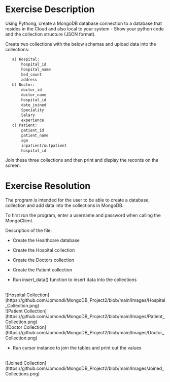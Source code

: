 # Exercise Description

Using Pythong, create a MongoDB database connection to a database that resides in the Cloud and also local to your
system - Show your python code and the collection structure (JSON format).

Create two collections with the below schemas and upload data into the collections:

       a) Hospital:
           hospital_id
           hospital_name
           bed_count
           address
       b) Doctor:
           doctor_id
           doctor_name
           hospital_id
           date_joined
           Speciality
           Salary
           experience
       c) Patient:
           patient_id
           patient_name
           age
           inpatient/outpatient
           hospital_id

Join these three collections and then print and display the records on the screen.


# Exercise Resolution

The program is intended for the user to be able to create a database, collection and add data into the collections in MongoDB. 

To first run the program, enter a username and password when calling the MongoClient.

Description of the file:

- Create the Healthcare database 

- Create the Hospital collection

- Create the Doctors collection

- Create the Patient collection

- Run insert_data() function to insert data into the collections
<br />
![Hospital Collection](https://github.com/Jomondi/MongoDB_Project2/blob/main/Images/Hospital_Collection.png)
<br />
![Patient Collection](https://github.com/Jomondi/MongoDB_Project2/blob/main/Images/Patient_Collection.png)
<br />
![Doctor Collection](https://github.com/Jomondi/MongoDB_Project2/blob/main/Images/Doctor_Collection.png)
<br />

- Run cursor instance to join the tables and print out the values
<br />
![Joined Collection](https://github.com/Jomondi/MongoDB_Project2/blob/main/Images/Joined_Collections.png)






